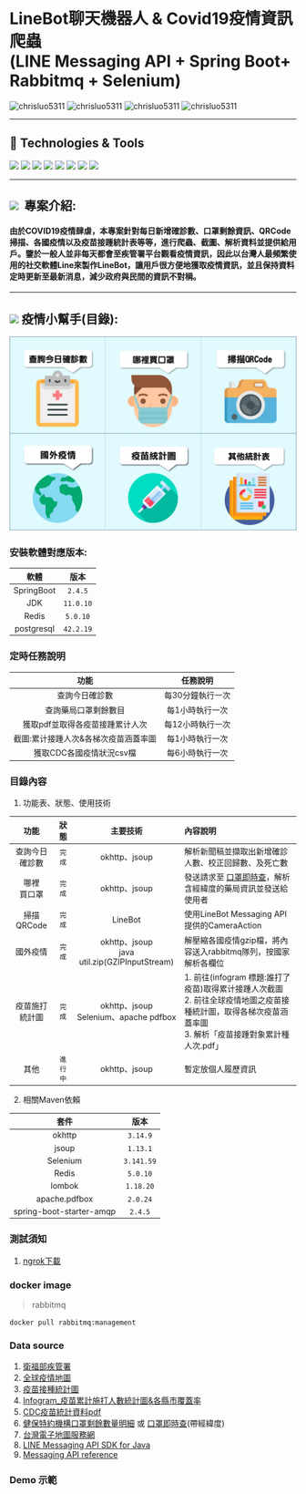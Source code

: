 # LineBot聊天機器人 & Covid19疫情資訊爬蟲<br> (LINE Messaging API + Spring Boot+ Rabbitmq + Selenium)

<div>
 <img src="https://komarev.com/ghpvc/?username=chrisluo5311&label=Profile%20views&color=red&style=flat" alt="chrisluo5311" />
 <img src="https://img.shields.io/github/v/tag/chrisluo5311/LineBot" alt="chrisluo5311" />
 <img src="https://img.shields.io/github/languages/code-size/chrisluo5311/LineBot" alt="chrisluo5311" />
 <img src="https://img.shields.io/github/commit-activity/m/chrisluo5311/LineBot" alt="chrisluo5311" />
 </div> 
 
 ---
 
 <h2 > 🔧 Technologies & Tools </h2>
 <div >
 <img src="https://img.shields.io/badge/Java-ED8B00?style=for-the-badge&logo=java&logoColor=white" />
   <img src="https://img.shields.io/badge/Hibernate-59666C?style=for-the-badge&logo=Hibernate&logoColor=white" />
   <img src="https://img.shields.io/badge/Spring_Boot-F2F4F9?style=for-the-badge&logo=spring-boot" />
   <img src="https://img.shields.io/badge/Selenium-43B02A?style=for-the-badge&logo=Selenium&logoColor=white" />
   <img src="https://img.shields.io/badge/-linebot-brightgreen?style=for-the-badge&logo=line&logoColor=white" />
   <img src="https://img.shields.io/badge/PostgreSQL-316192?style=for-the-badge&logo=postgresql&logoColor=white" />
   <img src="https://img.shields.io/badge/rabbitmq-%23FF6600.svg?&style=for-the-badge&logo=rabbitmq&logoColor=white" />
  <img src="https://img.shields.io/badge/redis-%23DD0031.svg?&style=for-the-badge&logo=redis&logoColor=white" />
  </div>
 
 ---
 
 <h2 ><img src="https://img.icons8.com/office/30/000000/training.png"/> &nbsp專案介紹: </h2>
 
#### 由於COVID19疫情肆虐，本專案針對每日新增確診數、口罩剩餘資訊、QRCode掃描、各國疫情以及疫苗接踵統計表等等，進行爬蟲、截圖、解析資料並提供給用戶。鑒於一般人並非每天都會至疾管署平台觀看疫情資訊，因此以台灣人最頻繁使用的社交軟體Line來製作LineBot，讓用戶很方便地獲取疫情資訊，並且保持資料定時更新至最新消息，減少政府與民間的資訊不對稱。 
 
 ---
 
<h2 ><img src="https://img.icons8.com/offices/30/000000/content.png"/>&nbsp疫情小幫手(目錄):</h2>

![目錄](https://github.com/chrisluo5311/LineBot/blob/master/src/main/resources/static/menufinal.jpg "line bot richmenu")

### 安裝軟體對應版本:
|  軟體  |  版本  |  
|:------:|:--------:|
|  SpringBoot  | `2.4.5`   | 
|  JDK  | `11.0.10`   | 
|  Redis  | `5.0.10`   | 
|  postgresql  | `42.2.19`  | 

### 定時任務說明

|  功能  |  任務說明  |
|:------:|:--------:|
|  查詢今日確診數   | 每30分鐘執行一次  |
|  查詢藥局口罩剩餘數目   | 每1小時執行一次  |
|  獲取pdf並取得各疫苗接踵累计人次   | 每12小時執行一次 |
|  截圖:累计接踵人次&各梯次疫苗涵蓋率圖  | 每1小時執行一次 |
|  獲取CDC各國疫情狀況csv檔  | 每6小時執行一次 |

### 目錄內容 
1. 功能表、狀態、使用技術 

|  功能  | 狀態 | 主要技術 | 內容說明 |
|:------:|:------------:|:------------:| :----------|
|  查詢今日<br>確診數  | `完成` | okhttp、jsoup | 解析新聞稿並擷取出新增確診人數、校正回歸數、及死亡數  |
|  哪裡<br>買口罩  | `完成` | okhttp、jsoup | 發送請求至 [口罩即時查](https://wenyo.github.io/maskmap/ "口罩即時查")，解析含經緯度的藥局資訊並發送給使用者  |
|  掃描QRCode  | `完成` | LineBot | 使用LineBot Messaging API提供的CameraAction  |
|  國外疫情  | `完成` | okhttp、jsoup<br>java util.zip(GZIPInputStream) |  解壓縮各國疫情gzip檔，將內容送入rabbitmq隊列，按國家解析各欄位  |
|  疫苗施打<br>統計圖  | `完成` | okhttp、jsoup<br>Selenium、apache pdfbox |  1. 前往(infogram 標題:誰打了疫苗)取得累计接踵人次截圖<br> 2. 前往全球疫情地圖之疫苗接種統計圖，取得各梯次疫苗涵蓋率圖<br> 3. 解析「疫苗接踵對象累計種人次.pdf」 |
|  其他  | `進行中` | okhttp、jsoup | 暫定放個人履歷資訊 |

2. 相關Maven依賴 

|  套件  |  版本  |
|:------:|:--------:|
|  okhttp  | `3.14.9` |
|  jsoup  | `1.13.1` |  
| Selenium | `3.141.59` |  
|  Redis  | `5.0.10` |  
|  lombok  | `1.18.20` |  
|  apache.pdfbox  | `2.0.24` |  
|  spring-boot-starter-amqp  | `2.4.5` |

### 測試須知
1. [ngrok下載](https://ngrok.com/download "ngrok")

### docker image
> rabbitmq
```
docker pull rabbitmq:management
```

### Data source
1. [衛福部疾管署](https://www.cdc.gov.tw/ "link") 
2. [全球疫情地圖](https://covid-19.nchc.org.tw/dt_owl.php?dt_name=3 "全球疫情地圖")
3. [疫苗接種統計圖](https://covid-19.nchc.org.tw/dt_002-csse_covid_19_daily_reports_vaccine_city2.php "疫苗接種統計圖")
4. [Infogram_疫苗累計施打人數統計圖&各縣市覆蓋率](https://infogram.com/f25f5a66-bd5e-4272-b4b4-be1258a276a8 "疫苗統計圖")
5. [CDC疫苗統計資料pdf](https://www.cdc.gov.tw/Category/Page/9jFXNbCe-sFK9EImRRi2Og "疫苗統計pdf")
6. [健保特約機構口罩剩餘數量明細](https://data.gov.tw/dataset/116285 "口罩link") 或 [口罩即時查](https://wenyo.github.io/maskmap/ "口罩即時查")(帶經緯度)
7. [台灣電子地圖服務網](https://www.map.com.tw/ "台灣電子地圖服務網")
8. [LINE Messaging API SDK for Java](https://github.com/line/line-bot-sdk-java "LineBot API SDK")
9. [Messaging API reference](https://developers.line.biz/en/reference/messaging-api/ "LineBot API 文件")

### Demo 示範

